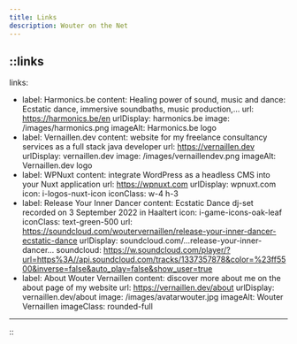 ```yaml
---
title: Links
description: Wouter on the Net
---
```


::links
---
links:
  - label: Harmonics.be
    content: Healing power of sound, music and dance:<br>Ecstatic dance, immersive soundbaths, music production,...
    url: https://harmonics.be/en
    urlDisplay: harmonics.be
    image: /images/harmonics.png
    imageAlt: Harmonics.be logo
  - label: Vernaillen.dev
    content: website for my freelance consultancy services as a full stack java developer
    url: https://vernaillen.dev
    urlDisplay: vernaillen.dev
    image: /images/vernaillendev.png
    imageAlt: Vernaillen.dev logo
  - label: WPNuxt
    content: integrate WordPress as a headless CMS into your Nuxt application
    url: https://wpnuxt.com
    urlDisplay: wpnuxt.com
    icon: i-logos-nuxt-icon
    iconClass: w-4 h-3
  - label: Release Your Inner Dancer
    content: Ecstatic Dance dj-set recorded on 3 September 2022 in Haaltert
    icon: i-game-icons-oak-leaf
    iconClass: text-green-500
    url: https://soundcloud.com/woutervernaillen/release-your-inner-dancer-ecstatic-dance
    urlDisplay: soundcloud.com/...release-your-inner-dancer...
    soundcloud: https://w.soundcloud.com/player/?url=https%3A//api.soundcloud.com/tracks/1337357878&color=%23ff5500&inverse=false&auto_play=false&show_user=true
  - label: About Wouter Vernaillen
    content: discover more about me on the about page of my website
    url: https://vernaillen.dev/about
    urlDisplay: vernaillen.dev/about
    image: /images/avatarwouter.jpg
    imageAlt: Wouter Vernaillen
    imageClass: rounded-full
---
::
